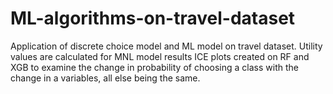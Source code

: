 # ML-algorithms-on-travel-dataset
Application of discrete choice model and ML model on travel dataset.
Utility values are calculated for MNL model results
ICE plots created on RF and XGB to examine the change in probability of choosing a class with the change in a variables, all else being the same.
